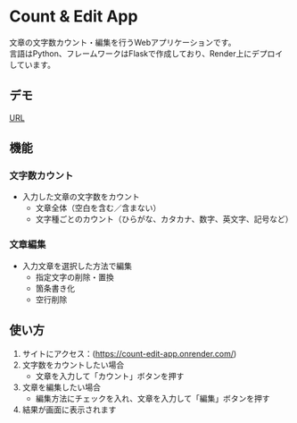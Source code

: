 # Count & Edit App

文章の文字数カウント・編集を行うWebアプリケーションです。  
言語はPython、フレームワークはFlaskで作成しており、Render上にデプロイしています。

## デモ
[URL](https://count-edit-app.onrender.com/)

## 機能

### 文字数カウント
- 入力した文章の文字数をカウント
  - 文章全体（空白を含む／含まない）
  - 文字種ごとのカウント（ひらがな、カタカナ、数字、英文字、記号など）

### 文章編集
- 入力文章を選択した方法で編集
  - 指定文字の削除・置換
  - 箇条書き化
  - 空行削除

## 使い方
1. サイトにアクセス：(https://count-edit-app.onrender.com/)
2. 文字数をカウントしたい場合
   - 文章を入力して「カウント」ボタンを押す
3. 文章を編集したい場合
   - 編集方法にチェックを入れ、文章を入力して「編集」ボタンを押す
4. 結果が画面に表示されます
